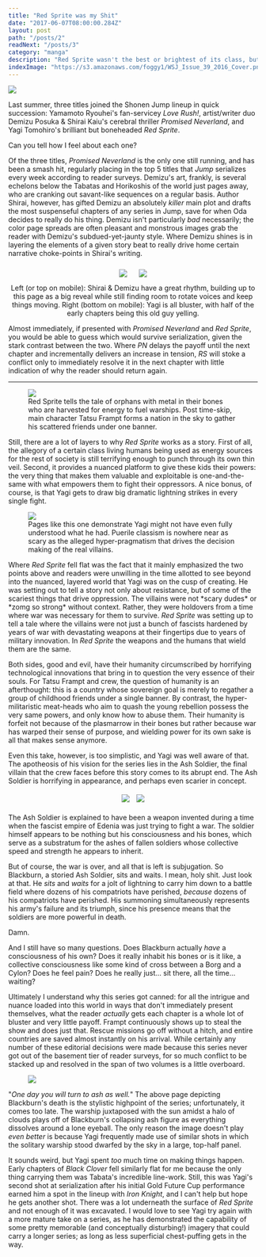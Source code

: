 ```yaml
---
title: "Red Sprite was my Shit"
date: "2017-06-07T08:00:00.284Z"
layout: post
path: "/posts/2"
readNext: "/posts/3"
category: "manga"
description: "Red Sprite wasn't the best or brightest of its class, but it's still gone too soon."
indexImage: "https://s3.amazonaws.com/foggy1/WSJ_Issue_39_2016_Cover.png"
---
```


<img class="floatCenter" style="max-height: 600px;" src="https://s3.amazonaws.com/foggy1/WSJ_Issue_39_2016_Cover.png" />

Last summer, three titles joined the Shonen Jump lineup in quick succession:  Yamamoto Ryouhei's fan-servicey _Love Rush!_, artist/writer duo Demizu Posuka & Shirai Kaiu's cerebral thriller _Promised Neverland_, and Yagi Tomohiro's brilliant but boneheaded _Red Sprite_. 

Can you tell how I feel about each one?

Of the three titles, _Promised Neverland_ is the only one still running, and has been a smash hit, regularly placing in the top 5 titles that _Jump_ serializes every week according to reader surveys. Demizu's art, frankly, is several echelons below the Tabatas and Horikoshis of the world just pages away, who are cranking out savant-like sequences on a regular basis. Author Shirai, however, has gifted Demizu an absolutely _killer_ main plot and drafts the most suspenseful chapters of any series in Jump, save for when Oda decides to really do his thing. Demizu isn't particularly _bad_ necessarily; the color page spreads are often pleasant and monstrous images grab the reader with Demizu's subdued-yet-jaunty style. Where Demizu shines is in layering the elements of a given story beat to really drive home certain narrative choke-points in Shirai's writing.

<div class='floatCenter' style='text-align:center;'>
  <img style="display: inline-block;max-height: 600px;margin:10px;" src="https://s3.amazonaws.com/foggy1/Screenshot_2017-06-06-21-22-50-01.jpeg" />
  <img style="display: inline-block;max-height: 600px;margin:10px;" src="https://s3.amazonaws.com/foggy1/Screenshot_2017-06-06-21-16-55-01.jpeg" />
  <figcaption>Left (or top on mobile): Shirai & Demizu have a great rhythm, building up to this page as a big reveal while still finding room to rotate voices and keep things moving. Right (bottom on mobile): Yagi is all bluster, with half of the early chapters being this old guy yelling.</figcaption>
</div>


Almost immediately, if presented with _Promised Neverland_ and _Red Sprite_, you would be able to guess which would survive serialization, given the stark contrast between the two. Where _PN_ delays the payoff until the next chapter and incrementally delivers an increase in tension, _RS_ will stoke a conflict only to immediately resolve it in the next chapter with little indication of why the reader should return again. 

<hr/>

<figure class='floatCenter'>
<img class="floatCenter" style="max-height: 600px;" src="https://s3.amazonaws.com/foggy1/Screenshot_2017-06-06-21-55-07-01.jpeg" />
<figcaption>Red Sprite tells the tale of orphans with metal in their bones who are harvested for energy to fuel warships. Post time-skip, main character Tatsu Frampt forms a nation in the sky to gather his scattered friends under one banner.</figcaption>
</figure>

Still, there are a lot of layers to why _Red Sprite_ works as a story. First of all, the allegory of a certain class living humans being used as energy sources for the rest of society is still terrifying enough to punch through its own thin veil. Second, it provides a nuanced platform to give these kids their powers: the very thing that makes them valuable and exploitable is one-and-the-same with what empowers them to fight their oppressors. A nice bonus, of course, is that Yagi gets to draw big dramatic lightning strikes in every single fight.


<figure class='floatCenter'>
<img class="floatCenter" style="max-height: 600px;" src="https://s3.amazonaws.com/foggy1/Screenshot_2017-06-06-21-19-29-01.jpeg" />
<figcaption>Pages like this one demonstrate Yagi might not have even fully understood what he had. Puerile classism is nowhere near as scary as the alleged hyper-pragmatism that drives the decision making of the real villains.</figcaption>
</figure>

Where _Red Sprite_ fell flat was the fact that it mainly emphasized the two points above and readers were unwilling in the time allotted to see beyond into the nuanced, layered world that Yagi was on the cusp of creating. He was setting out to tell a story not only about resistance, but of some of the scariest things that drive oppression. The villains were not \*scary dudes\* or \*zomg so strong\* without context. Rather, they were holdovers from a time where war was necessary for them to survive. _Red Sprite_ was setting up to tell a tale where the villains were not just a bunch of fascists hardened by years of war with devastating weapons at their fingertips due to years of military innovation. In _Red Sprite_ the weapons and the humans that wield them are the same.  

Both sides, good and evil, have their humanity circumscribed by horrifying technological innovations that bring in to question the very essence of their souls. For Tatsu Frampt and crew, the question of humanity is an afterthought: this is a country whose sovereign goal is merely to regather a group of childhood friends under a single banner. By contrast, the hyper-militaristic meat-heads who aim to quash the young rebellion possess the very same powers, and only know how to abuse them. Their humanity is forfeit not because of the plasmarrow in their bones but rather because war has warped their sense of purpose, and wielding power for its own sake is all that makes sense anymore.

Even this take, however, is too simplistic, and Yagi was well aware of that. The apotheosis of his vision for the series lies in the Ash Soldier, the final villain that the crew faces before this story comes to its abrupt end. The Ash Soldier is horrifying in appearance, and perhaps even scarier in concept. 

<div class='floatCenter' style='text-align:center;'>
  <img style="display: inline-block;max-height: 600px;margin: 5px;" src="https://s3.amazonaws.com/foggy1/Screenshot_2017-05-18-09-17-36-01.jpeg" />
  <img style="display: inline-block;max-height: 600px;margin: 5px;" src="https://s3.amazonaws.com/foggy1/Screenshot_2017-05-18-09-17-42-01.jpeg" />
</div>

The Ash Soldier is explained to have been a weapon invented during a time when the fascist empire of Edenia was just trying to fight a war. The soldier himself appears to be nothing but his consciousness and his bones, which serve as a substratum for the ashes of fallen soldiers whose collective speed and strength he appears to inherit. 

But of course, the war is over, and all that is left is subjugation. So Blackburn, a storied Ash Soldier, sits and waits. I mean, holy shit. Just look at that. He _sits_ and _waits_ for a jolt of lightning to carry him down to a battle field where dozens of his compatriots have perished, _because_ dozens of his compatriots have perished. His summoning simultaneously represents his army's failure and its triumph, since his presence means that the soldiers are more powerful in death.

Damn.

And I still have so many questions. Does Blackburn actually _have_ a consciousness of his own? Does it really inhabit his bones or is it like, a collective consciousness like some kind of cross between a Borg and a Cylon? Does he feel pain? Does he really just... sit there, all the time... waiting?

Ultimately I understand why this series got canned: for all the intrigue and nuance loaded into this world in ways that don't immediately present themselves, what the reader _actually_ gets each chapter is a whole lot of bluster and very little payoff. Frampt continuously shows up to steal the show and does just that. Rescue missions go off without a hitch, and entire countries are saved almost instantly on his arrival. While certainly any number of these editorial decisions were made because this series never got out of the basement tier of reader surveys, for so much conflict to be stacked up and resolved in the span of two volumes is a little overboard.


<figure class='floatCenter'>
<img style="max-height: 700px;" src="https://s3.amazonaws.com/foggy1/Screenshot_2017-06-06-21-09-44-01.jpeg " />
</figure>

"_One day you will turn to ash as well._" The above page depicting Blackburn's death is the stylistic highpoint of the series; unfortunately, it comes too late. The warship juxtaposed with the sun amidst a halo of clouds plays off of Blackburn's collapsing ash figure as everything dissolves around a lone eyeball. The only reason the image doesn't play _even better_ is because Yagi frequently made use of similar shots in which the solitary warship stood dwarfed by the sky in a large, top-half panel.

It sounds weird, but Yagi spent _too_ much time on making things happen. Early chapters of _Black Clover_ fell similarly flat for me because the only thing carrying them was Tabata's incredible line-work. Still, this was Yagi's second shot at serialization after his initial Gold Future Cup performance earned him a spot in the lineup with _Iron Knight_, and I can't help but hope he gets another shot. There was a lot underneath the surface of _Red Sprite_ and not enough of it was excavated. I would love to see Yagi try again with a more mature take on a series, as he has demonstrated the capability of some pretty memorable (and conceptually disturbing!) imagery that could carry a longer series; as long as less superficial chest-puffing gets in the way.